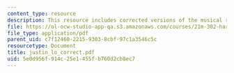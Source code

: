 ```yaml
---
content_type: resource
description: This resource includes corrected versions of the musical rhythms.
file: https://ol-ocw-studio-app-qa.s3.amazonaws.com/courses/21m-302-harmony-and-counterpoint-ii-spring-2005/5e0d956f914c25e1455fb760d2cb8ec7_justin_lo_correct.pdf
file_type: application/pdf
parent_uid: c7f12460-2215-9303-8cbf-97c1a3546c5c
resourcetype: Document
title: justin_lo_correct.pdf
uid: 5e0d956f-914c-25e1-455f-b760d2cb8ec7
---
```

